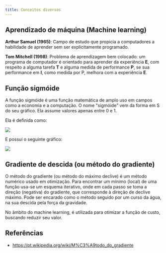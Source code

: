 ```yaml
---
title: Conceitos diversos
---
```

## Aprendizado de máquina (Machine learning)

__Arthur Samuel (1965)__: Campo de estudo que propicia a computadores a habilidade de aprender sem ser explicitamente programado.

__Tom Mitchell (1998)__: Problema de aprendizagem bem colocado: um programa de computador é orientado para aprender da experiência __E__, com respeito a alguma tarefa __T__ e alguma medida de performance __P__, se sua performance em __I__, como medida por P, melhora com a experiência __E__.


## Função sigmóide

A função sigmóide é uma função matemática de amplo uso em campos como a economia e a computação. O nome "sigmóide" vem da forma em S do seu gráfico. Ela assume valores apenas entre 0 e 1.

Ela é definida como:

![](https://wikimedia.org/api/rest_v1/media/math/render/svg/faaa0c014ae28ac67db5c49b3f3e8b08415a3f2b)

E possui o seguinte gráfico: 

![](https://upload.wikimedia.org/wikipedia/commons/thumb/a/ac/Logistic-curve.png/220px-Logistic-curve.png)

## Gradiente de descida (ou método do gradiente)

O método do gradiente (ou método do máximo declive) é um método numérico usado em otimização. Para encontrar um mínimo (local) de uma função usa-se um esquema iterativo, onde em cada passo se toma a direção (negativa) do gradiente, que corresponde à direção de declive máximo. Pode ser encarado como o método seguido por um curso da água, na sua descida pela força da gravidade.

No âmbito do machine learning, é utilizada para otimizar a função de custo, buscando reduzir seu valor.

## Referências 

- https://pt.wikipedia.org/wiki/M%C3%A9todo_do_gradiente

